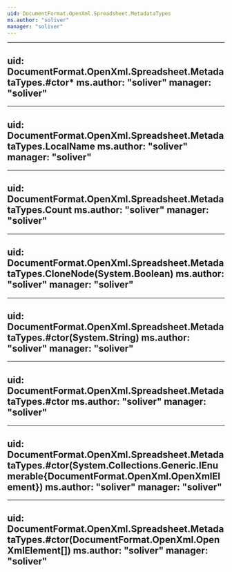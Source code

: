 ```yaml
---
uid: DocumentFormat.OpenXml.Spreadsheet.MetadataTypes
ms.author: "soliver"
manager: "soliver"
---
```


---
uid: DocumentFormat.OpenXml.Spreadsheet.MetadataTypes.#ctor*
ms.author: "soliver"
manager: "soliver"
---

---
uid: DocumentFormat.OpenXml.Spreadsheet.MetadataTypes.LocalName
ms.author: "soliver"
manager: "soliver"
---

---
uid: DocumentFormat.OpenXml.Spreadsheet.MetadataTypes.Count
ms.author: "soliver"
manager: "soliver"
---

---
uid: DocumentFormat.OpenXml.Spreadsheet.MetadataTypes.CloneNode(System.Boolean)
ms.author: "soliver"
manager: "soliver"
---

---
uid: DocumentFormat.OpenXml.Spreadsheet.MetadataTypes.#ctor(System.String)
ms.author: "soliver"
manager: "soliver"
---

---
uid: DocumentFormat.OpenXml.Spreadsheet.MetadataTypes.#ctor
ms.author: "soliver"
manager: "soliver"
---

---
uid: DocumentFormat.OpenXml.Spreadsheet.MetadataTypes.#ctor(System.Collections.Generic.IEnumerable{DocumentFormat.OpenXml.OpenXmlElement})
ms.author: "soliver"
manager: "soliver"
---

---
uid: DocumentFormat.OpenXml.Spreadsheet.MetadataTypes.#ctor(DocumentFormat.OpenXml.OpenXmlElement[])
ms.author: "soliver"
manager: "soliver"
---
